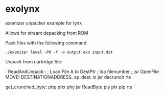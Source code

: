 # exolynx
exomizer unpacker example for lynx

Allows for stream depacking from ROM

Pack files with the following command

`./exomizer level -P0 -f -o output.exo input.dat`

Unpack from cartridge file:

`
ReadAndUnpack::
; Load File A to DestPtr
;     lda filenumber
;     jsr OpenFile
    MOVEI DESTINATIONADDRESS, zp_dest_lo
    jsr decrunch
    rts

get_crunched_byte:
    php
    phx
    phy
    jsr ReadByte
    ply
    plx
    plp
    rts
`


